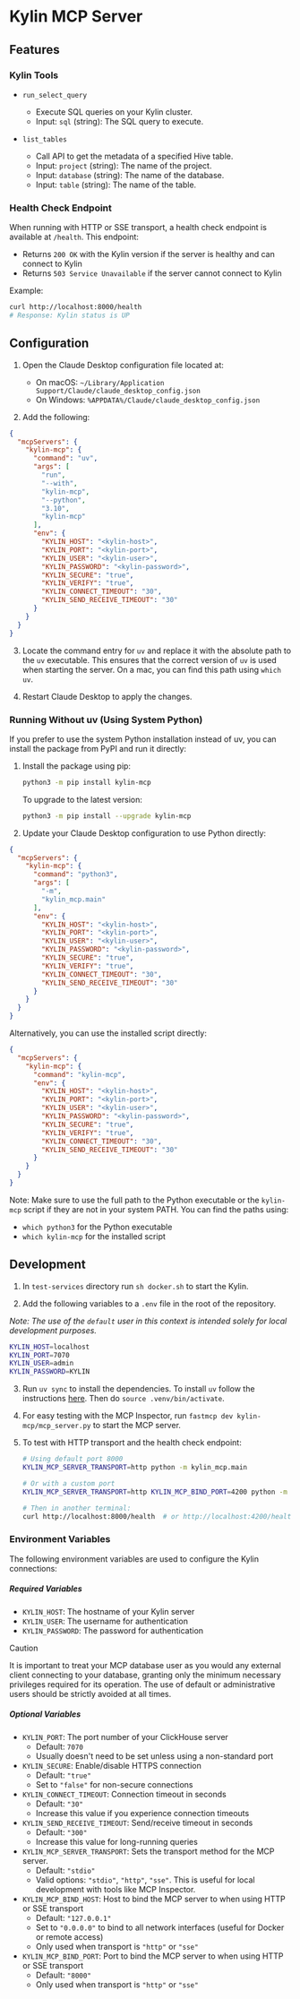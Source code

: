 # Kylin MCP Server

## Features

### Kylin Tools

* `run_select_query`
  * Execute SQL queries on your Kylin cluster.
  * Input: `sql` (string): The SQL query to execute.

* `list_tables`
  * Call API to get the metadata of a specified Hive table.
  * Input: `project` (string): The name of the project.
  * Input: `database` (string): The name of the database.
  * Input: `table` (string): The name of the table.

### Health Check Endpoint

When running with HTTP or SSE transport, a health check endpoint is available at `/health`. This endpoint:
- Returns `200 OK` with the Kylin version if the server is healthy and can connect to Kylin
- Returns `503 Service Unavailable` if the server cannot connect to Kylin

Example:
```bash
curl http://localhost:8000/health
# Response: Kylin status is UP
```

## Configuration

1. Open the Claude Desktop configuration file located at:
   * On macOS: `~/Library/Application Support/Claude/claude_desktop_config.json`
   * On Windows: `%APPDATA%/Claude/claude_desktop_config.json`

2. Add the following:

```json
{
  "mcpServers": {
    "kylin-mcp": {
      "command": "uv",
      "args": [
        "run",
        "--with",
        "kylin-mcp",
        "--python",
        "3.10",
        "kylin-mcp"
      ],
      "env": {
        "KYLIN_HOST": "<kylin-host>",
        "KYLIN_PORT": "<kylin-port>",
        "KYLIN_USER": "<kylin-user>",
        "KYLIN_PASSWORD": "<kylin-password>",
        "KYLIN_SECURE": "true",
        "KYLIN_VERIFY": "true",
        "KYLIN_CONNECT_TIMEOUT": "30",
        "KYLIN_SEND_RECEIVE_TIMEOUT": "30"
      }
    }
  }
}
```

3. Locate the command entry for `uv` and replace it with the absolute path to the `uv` executable. This ensures that the correct version of `uv` is used when starting the server. On a mac, you can find this path using `which uv`.

4. Restart Claude Desktop to apply the changes.

### Running Without uv (Using System Python)

If you prefer to use the system Python installation instead of uv, you can install the package from PyPI and run it directly:

1. Install the package using pip:
   ```bash
   python3 -m pip install kylin-mcp
   ```

   To upgrade to the latest version:
   ```bash
   python3 -m pip install --upgrade kylin-mcp
   ```

2. Update your Claude Desktop configuration to use Python directly:

```json
{
  "mcpServers": {
    "kylin-mcp": {
      "command": "python3",
      "args": [
        "-m",
        "kylin_mcp.main"
      ],
      "env": {
        "KYLIN_HOST": "<kylin-host>",
        "KYLIN_PORT": "<kylin-port>",
        "KYLIN_USER": "<kylin-user>",
        "KYLIN_PASSWORD": "<kylin-password>",
        "KYLIN_SECURE": "true",
        "KYLIN_VERIFY": "true",
        "KYLIN_CONNECT_TIMEOUT": "30",
        "KYLIN_SEND_RECEIVE_TIMEOUT": "30"
      }
    }
  }
}
```

Alternatively, you can use the installed script directly:

```json
{
  "mcpServers": {
    "kylin-mcp": {
      "command": "kylin-mcp",
      "env": {
        "KYLIN_HOST": "<kylin-host>",
        "KYLIN_PORT": "<kylin-port>",
        "KYLIN_USER": "<kylin-user>",
        "KYLIN_PASSWORD": "<kylin-password>",
        "KYLIN_SECURE": "true",
        "KYLIN_VERIFY": "true",
        "KYLIN_CONNECT_TIMEOUT": "30",
        "KYLIN_SEND_RECEIVE_TIMEOUT": "30"
      }
    }
  }
}
```

Note: Make sure to use the full path to the Python executable or the `kylin-mcp` script if they are not in your system PATH. You can find the paths using:
- `which python3` for the Python executable
- `which kylin-mcp` for the installed script

## Development

1. In `test-services` directory run `sh docker.sh` to start the Kylin.

2. Add the following variables to a `.env` file in the root of the repository.

*Note: The use of the `default` user in this context is intended solely for local development purposes.*

```bash
KYLIN_HOST=localhost
KYLIN_PORT=7070
KYLIN_USER=admin
KYLIN_PASSWORD=KYLIN
```

3. Run `uv sync` to install the dependencies. To install `uv` follow the instructions [here](https://docs.astral.sh/uv/). Then do `source .venv/bin/activate`.

4. For easy testing with the MCP Inspector, run `fastmcp dev kylin-mcp/mcp_server.py` to start the MCP server.

5. To test with HTTP transport and the health check endpoint:
   ```bash
   # Using default port 8000
   KYLIN_MCP_SERVER_TRANSPORT=http python -m kylin_mcp.main

   # Or with a custom port
   KYLIN_MCP_SERVER_TRANSPORT=http KYLIN_MCP_BIND_PORT=4200 python -m kylin_mcp.main

   # Then in another terminal:
   curl http://localhost:8000/health  # or http://localhost:4200/health for custom port
   ```

### Environment Variables

The following environment variables are used to configure the Kylin connections:

##### Required Variables

* `KYLIN_HOST`: The hostname of your Kylin server
* `KYLIN_USER`: The username for authentication
* `KYLIN_PASSWORD`: The password for authentication

> [!CAUTION]
> It is important to treat your MCP database user as you would any external client connecting to your database, granting only the minimum necessary privileges required for its operation. The use of default or administrative users should be strictly avoided at all times.

##### Optional Variables

* `KYLIN_PORT`: The port number of your ClickHouse server
  * Default: `7070`
  * Usually doesn't need to be set unless using a non-standard port
* `KYLIN_SECURE`: Enable/disable HTTPS connection
  * Default: `"true"`
  * Set to `"false"` for non-secure connections
* `KYLIN_CONNECT_TIMEOUT`: Connection timeout in seconds
  * Default: `"30"`
  * Increase this value if you experience connection timeouts
* `KYLIN_SEND_RECEIVE_TIMEOUT`: Send/receive timeout in seconds
  * Default: `"300"`
  * Increase this value for long-running queries
* `KYLIN_MCP_SERVER_TRANSPORT`: Sets the transport method for the MCP server.
  * Default: `"stdio"`
  * Valid options: `"stdio"`, `"http"`, `"sse"`. This is useful for local development with tools like MCP Inspector.
* `KYLIN_MCP_BIND_HOST`: Host to bind the MCP server to when using HTTP or SSE transport
  * Default: `"127.0.0.1"`
  * Set to `"0.0.0.0"` to bind to all network interfaces (useful for Docker or remote access)
  * Only used when transport is `"http"` or `"sse"`
* `KYLIN_MCP_BIND_PORT`: Port to bind the MCP server to when using HTTP or SSE transport
  * Default: `"8000"`
  * Only used when transport is `"http"` or `"sse"`
